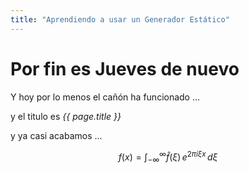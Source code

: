 ```yaml
---
title: "Aprendiendo a usar un Generador Estático"
---
```


# Por fin es Jueves de nuevo

Y hoy por lo menos el cañón ha funcionado ...

y el titulo es *{{ page.title }}*

y ya casi acabamos ...


$$ f(x) = \int_{-\infty}^\infty \hat f(\xi)\,e^{2 \pi i \xi x} \,d\xi $$

